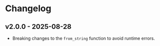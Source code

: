 # Changelog

## v2.0.0 - 2025-08-28

- Breaking changes to the `from_string` function to avoid runtime errors.
